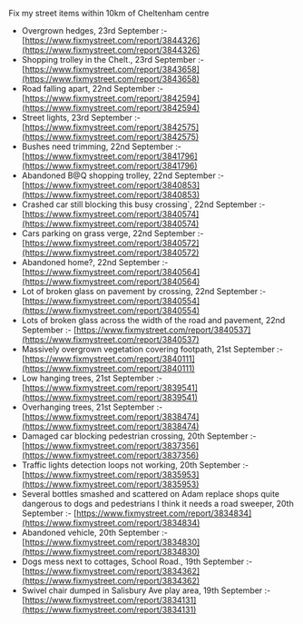 Fix my street items within 10km of Cheltenham centre

<!-- fix_marker starts -->

- Overgrown hedges, 23rd September :- [https://www.fixmystreet.com/report/3844326](https://www.fixmystreet.com/report/3844326)
- Shopping trolley in the Chelt., 23rd September :- [https://www.fixmystreet.com/report/3843658](https://www.fixmystreet.com/report/3843658)
- Road falling apart, 22nd September :- [https://www.fixmystreet.com/report/3842594](https://www.fixmystreet.com/report/3842594)
- Street lights, 23rd September :- [https://www.fixmystreet.com/report/3842575](https://www.fixmystreet.com/report/3842575)
- Bushes need trimming, 22nd September :- [https://www.fixmystreet.com/report/3841796](https://www.fixmystreet.com/report/3841796)
- Abandoned B@Q shopping trolley, 22nd September :- [https://www.fixmystreet.com/report/3840853](https://www.fixmystreet.com/report/3840853)
- Crashed car still blocking this busy crossing`, 22nd September :- [https://www.fixmystreet.com/report/3840574](https://www.fixmystreet.com/report/3840574)
- Cars parking on grass verge, 22nd September :- [https://www.fixmystreet.com/report/3840572](https://www.fixmystreet.com/report/3840572)
- Abandoned home?, 22nd September :- [https://www.fixmystreet.com/report/3840564](https://www.fixmystreet.com/report/3840564)
- Lot of broken glass on pavement by crossing, 22nd September :- [https://www.fixmystreet.com/report/3840554](https://www.fixmystreet.com/report/3840554)
- Lots of broken glass across the width of the road and pavement, 22nd September :- [https://www.fixmystreet.com/report/3840537](https://www.fixmystreet.com/report/3840537)
- Massively overgrown vegetation covering footpath, 21st September :- [https://www.fixmystreet.com/report/3840111](https://www.fixmystreet.com/report/3840111)
- Low hanging trees, 21st September :- [https://www.fixmystreet.com/report/3839541](https://www.fixmystreet.com/report/3839541)
- Overhanging trees, 21st September :- [https://www.fixmystreet.com/report/3838474](https://www.fixmystreet.com/report/3838474)
- Damaged car blocking pedestrian crossing, 20th September :- [https://www.fixmystreet.com/report/3837356](https://www.fixmystreet.com/report/3837356)
- Traffic lights detection loops not working, 20th September :- [https://www.fixmystreet.com/report/3835953](https://www.fixmystreet.com/report/3835953)
- Several bottles smashed and scattered on Adam replace shops quite dangerous to dogs and pedestrians I think it needs a road sweeper, 20th September :- [https://www.fixmystreet.com/report/3834834](https://www.fixmystreet.com/report/3834834)
- Abandoned vehicle, 20th September :- [https://www.fixmystreet.com/report/3834830](https://www.fixmystreet.com/report/3834830)
- Dogs mess next to cottages, School Road., 19th September :- [https://www.fixmystreet.com/report/3834362](https://www.fixmystreet.com/report/3834362)
- Swivel chair dumped in Salisbury Ave play area, 19th September :- [https://www.fixmystreet.com/report/3834131](https://www.fixmystreet.com/report/3834131)

<!-- fix_marker ends -->